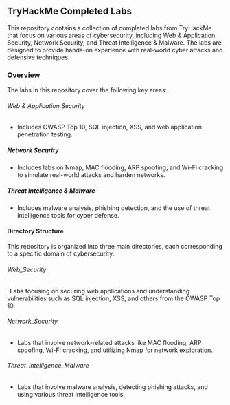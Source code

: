 ## TryHackMe Completed Labs
This repository contains a collection of completed labs from TryHackMe that focus on various areas of cybersecurity, including Web & Application Security, Network Security, and Threat Intelligence & Malware. The labs are designed to provide hands-on experience with real-world cyber attacks and defensive techniques.

### Overview
The labs in this repository cover the following key areas:

###### Web & Application Security
- Includes OWASP Top 10, SQL injection, XSS, and web application penetration testing.
##### Network Security
- Includes labs on Nmap, MAC flooding, ARP spoofing, and Wi-Fi cracking to simulate real-world attacks and harden networks.
##### Threat Intelligence & Malware
- Includes malware analysis, phishing detection, and the use of threat intelligence tools for cyber defense.
#### Directory Structure
This repository is organized into three main directories, each corresponding to a specific domain of cybersecurity:

###### Web_Security 
-Labs focusing on securing web applications and understanding vulnerabilities such as SQL injection, XSS, and others from the OWASP Top 10.
###### Network_Security
- Labs that involve network-related attacks like MAC flooding, ARP spoofing, Wi-Fi cracking, and utilizing Nmap for network exploration.
###### Threat_Intelligence_Malware
- Labs that involve malware analysis, detecting phishing attacks, and using various threat intelligence tools.
